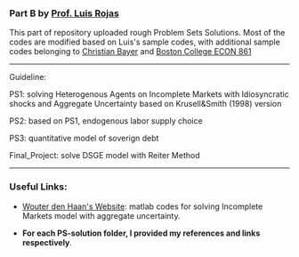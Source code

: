 ### Part B by [Prof. Luis Rojas](https://sites.google.com/site/luiserojasweb)

This part of repository uploaded rough Problem Sets Solutions. Most of the codes are modified based on Luis's sample codes, with additional sample codes belonging to [Christian Bayer](http://www.wiwi.uni-bonn.de/bayer/) and [Boston College ECON 861](https://www2.bc.edu/matteo-iacoviello/teach/0910/EC861.html)

---

Guideline:

PS1: solving Heterogenous Agents on Incomplete Markets with Idiosyncratic shocks and Aggregate Uncertainty based on Krusell&Smith (1998) version

PS2: based on PS1, endogenous labor supply choice

PS3: quantitative model of soverign debt 

Final_Project: solve DSGE model with Reiter Method


---


### Useful Links:

- [Wouter den Haan's Website](http://www.wouterdenhaan.com/papers.htm): matlab codes for solving Incomplete Markets model with aggregate uncertainty.

- **For each PS-solution folder, I provided my references and links respectively**.
